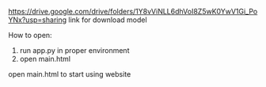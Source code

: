 https://drive.google.com/drive/folders/1Y8vViNLL6dhVoI8Z5wK0YwV1Gi_PoYNx?usp=sharing
link for download model

How to open:
1. run app.py in proper environment
2. open main.html

open main.html to start using website
